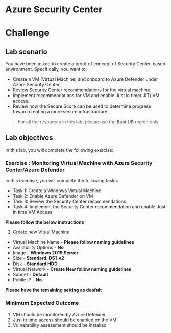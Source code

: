 
# Azure Security Center
# Challenge

## Lab scenario 

You have been asked to create a proof of concept of Security Center-based environment. Specifically, you want to:

- Create a VM (Virtual Machine) and onboard to Azure Defender under Azure Security Center.
- Review Security Center recommendations for the virtual machine.
- Implement recommendations for VM and enable Just in time( JIT) VM access. 
- Review how the Secure Score can be used to determine progress toward creating a more secure infrastructure.

> For all the resources in this lab, please use the **East US** region only.  

## Lab objectives

In this lab, you will complete the following exercise:

### Exercise : Monitoring Virtual Machine with Azure Security Center/Azure Defender

In this exercise, you will complete the following tasks:

- Task 1: Create a Windows Virtual Machine
- Task 2: Enable Azure Defender on VM
- Task 3: Review the Security Center recommendations
- Task 4: Implement the Security Center recommendation and enable Just in time VM Access

**Please follow the below instructions**
1. Create new Vitual Machine
- Virtual Machine Name - **Please follow naming guidelines**
- Availability Options - **No** 
- Image - **Windows 2019 Server**
- Size - **Standard_DS1_v2**
- Disk - **Standard HDD**
- Virtual Network - **Create New follow naming guidelines**
- Subnet - **Default** 
- Public IP - **No**

**Please have the remaining setting as deafult**

### Minimum Expected Outcome 

1. VM should be monitored by Azure Defender 
2. Just in time access should  be enabled on the VM
3. Vulnerability assessment should be installed
